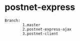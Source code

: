 # postnet-express
```
Branch:
        1.master
        2.postnet-express-ajax
        3.postnet-client
```